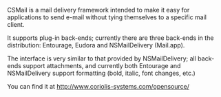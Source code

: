 CSMail is a mail delivery framework intended to make it easy for applications to send e-mail without tying themselves to a specific mail client.

It supports plug-in back-ends; currently there are three back-ends in the distribution: Entourage, Eudora and NSMailDelivery (Mail.app).

The interface is very similar to that provided by NSMailDelivery; all back-ends support attachments, and currently both Entourage and NSMailDelivery support formatting (bold, italic, font changes, etc.)

You can find it at http://www.coriolis-systems.com/opensource/
